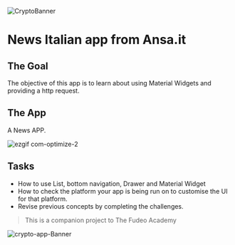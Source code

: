 ![CryptoBanner](https://user-images.githubusercontent.com/77491173/105339374-e520d900-5bdc-11eb-98a2-3a64be074977.jpg)






# News Italian app from Ansa.it 

## The Goal

The objective of this app is to learn about using Material Widgets and providing a http request.


## The App

A News APP.

![ezgif com-optimize-2](https://user-images.githubusercontent.com/77491173/108622464-53a1c280-7439-11eb-969c-1dfcb46bdf84.gif)




## Tasks

- How to use List, bottom navigation, Drawer and Material Widget
- How to check the platform your app is being run on to customise the UI for that platform.
- Revise previous concepts by completing the challenges.


>This is a companion project to The Fudeo Academy

![crypto-app-Banner](https://user-images.githubusercontent.com/77491173/105339518-0c77a600-5bdd-11eb-9729-18a915fa4b82.jpg)

